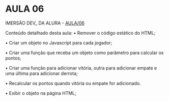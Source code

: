 # AULA 06
IMERSÃO DEV_ DA ALURA - [AULA/06](https://imersao.dev/aulas/aula06-objetos-tabelas-classificacao)

Conteúdo detalhado desta aula:
• Remover o código estático do HTML; 

• Criar um objeto no Javascript para cada jogador;

• Criar uma função que receba um objeto como parâmetro para calcular os pontos;

• Criar uma função para adicionar vitória, outra para adicionar empate e uma última para adicionar derrota;

• Recalcular os pontos quando vitória ou empate for adicionado.

• Exibir o objeto na página HTML;
